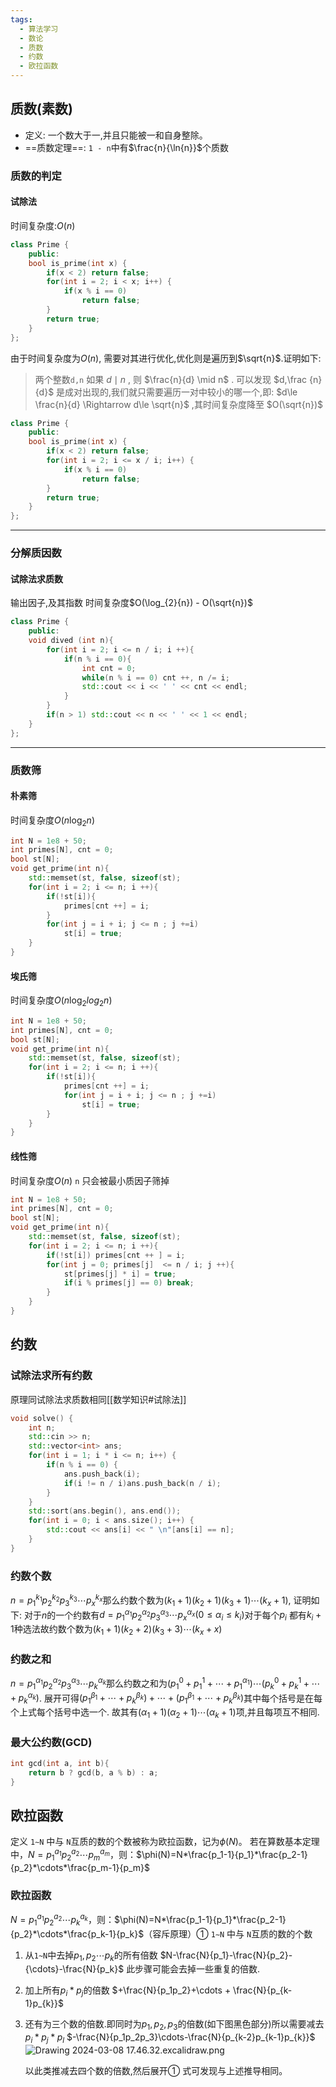 ```yaml
---
tags:
  - 算法学习
  - 数论
  - 质数
  - 约数
  - 欧拉函数
---
```

## 质数(素数)

- 定义: 一个数大于一,并且只能被一和自身整除。
- ==质数定理==: `1 - n`中有$\frac{n}{\ln{n}}$个质数

### 质数的判定

#### 试除法
时间复杂度:$O(n)$
```C++
class Prime {
	public:
	bool is_prime(int x) {
		if(x < 2) return false;
		for(int i = 2; i < x; i++) {
			if(x % i == 0)
				return false;
		}
		return true;
	}
};
```


由于时间复杂度为$O(n)$, 需要对其进行优化,优化则是遍历到$\sqrt{n}$.证明如下:

> 两个整数`d,n` 如果 $d \mid n$ , 则 $\frac{n}{d}  \mid n$ . 可以发现 $d,\frac {n}{d}$ 是成对出现的,我们就只需要遍历一对中较小的哪一个,即: $d\le \frac{n}{d} \Rightarrow d\le \sqrt{n}$ ,其时间复杂度降至 $O(\sqrt{n})$

```Cpp
class Prime {
	public:
	bool is_prime(int x) {
		if(x < 2) return false;
		for(int i = 2; i <= x / i; i++) {
			if(x % i == 0)
				return false;
		}
		return true;
	}
};
```
****
### 分解质因数
#### 试除法求质数
输出因子,及其指数
时间复杂度$O(\log_{2}{n}) - O(\sqrt{n})$
```cpp
class Prime {
    public:
    void dived (int n){
        for(int i = 2; i <= n / i; i ++){
            if(n % i == 0){
                int cnt = 0;
                while(n % i == 0) cnt ++, n /= i;
                std::cout << i << ' ' << cnt << endl;
            }
        }
        if(n > 1) std::cout << n << ' ' << 1 << endl;
    }
};
```
****
### 质数筛
#### 朴素筛
时间复杂度$O(n\log_{2}{n})$
```cpp
int N = 1e8 + 50;
int primes[N], cnt = 0;
bool st[N];
void get_prime(int n){
	std::memset(st, false, sizeof(st);
	for(int i = 2; i <= n; i ++){
		if(!st[i]){
			primes[cnt ++] = i;
		}
		for(int j = i + i; j <= n ; j +=i)
			st[i] = true;
	}
}
```
#### 埃氏筛
时间复杂度$O(n \log_{2}{log_{2}n})$
```cpp
int N = 1e8 + 50;
int primes[N], cnt = 0;
bool st[N];
void get_prime(int n){
	std::memset(st, false, sizeof(st);
	for(int i = 2; i <= n; i ++){
		if(!st[i]){
			primes[cnt ++] = i;
			for(int j = i + i; j <= n ; j +=i)
				st[i] = true;
		}
	}
}
```

#### 线性筛
时间复杂度$O(n)$
`n` 只会被最小质因子筛掉
```cpp
int N = 1e8 + 50;
int primes[N], cnt = 0;
bool st[N];
void get_prime(int n){
	std::memset(st, false, sizeof(st);
	for(int i = 2; i <= n; i ++){
		if(!st[i]) primes[cnt ++ ] = i;
		for(int j = 0; primes[j]  <= n / i; j ++){
			st[primes[j] * i] = true;
			if(i % primes[j] == 0) break;
		}
	}
}
```

## 约数
### 试除法求所有约数
原理同试除法求质数相同[[数学知识#试除法]]
```cpp
void solve() {
	int n;
	std::cin >> n;
	std::vector<int> ans;
	for(int i = 1; i * i <= n; i++) {
		if(n % i == 0) {
			ans.push_back(i);
			if(i != n / i)ans.push_back(n / i);
		}
	}
	std::sort(ans.begin(), ans.end());
	for(int i = 0; i < ans.size(); i++) {
		std::cout << ans[i] << " \n"[ans[i] == n];
	}
}
```
### 约数个数
$n = p^{k_1}_1p^{k_2}_2p^{k_3}_{3}\cdots p^{k_x}_x$那么约数个数为$(k_{1}+ 1)(k_{2}+ 1)(k_{3}+ 1)\cdots(k_{x}+ 1)$, 证明如下:
对于$n$的一个约数有$d = p^{\alpha_1}_1p^{\alpha_2}_2p^{\alpha_3}_3\cdots p^{\alpha_x}_{x}(0\le \alpha_{i} \le k_i)$对于每个$p_i$ 都有$k_{i}+1$种选法故约数个数为$(k_{1}+ 1)(k_{2}+ 2)(k_{3}+ 3)\cdots(k_{x}+ x)$

### 约数之和

$n = p^{\alpha_1}_{1}p^{\alpha_2}_2p^{\alpha_3}_{3}\cdots p^{\alpha_k}_k$那么约数之和为$(p^{0}_{1}+p^{1}_{1}+\cdots+p^{\alpha_1}_1)\cdots(p^{0}_{k}+p^{ 1}_{k}+\cdots+p^{\alpha_k}_k)$.
展开可得$(p^{\beta_1}_{1}+\cdots+p^{\beta_k}_{k})+\cdots+(p^{\beta_1}_{1}+\cdots+p^{\beta_k}_{k})$其中每个括号是在每个上式每个括号中选一个.
故其有$(\alpha_{1}+1)(\alpha_{2}+1)\cdots(\alpha_{k}+1)$项,并且每项互不相同.

### 最大公约数(GCD)

```cpp
int gcd(int a, int b){
    return b ? gcd(b, a % b) : a;
}
```

## 欧拉函数
定义
`1∼N` 中与 `N`互质的数的个数被称为欧拉函数，记为$\phi(N)$。
若在算数基本定理中，$N=p^{a_1}_{1}p^{a_2}_{2} \cdots p^{a_m}_{m}$，则：$\phi(N)=N*\frac{p_1-1}{p_1}*\frac{p_2-1}{p_2}*\cdots*\frac{p_m-1}{p_m}$

### 欧拉函数
$N=p^{a_1}_{1}p^{a_2}_{2} \cdots p^{a_k}_{k}$，则：$\phi(N)=N*\frac{p_1-1}{p_1}*\frac{p_2-1}{p_2}*\cdots*\frac{p_k-1}{p_k}$（容斥原理）① 
`1∼N` 中与 `N`互质的数的个数
1. 从`1~N`中去掉$p_1,p_2 {\cdots}p_k$的所有倍数
   $N-\frac{N}{p_1}-\frac{N}{p_2}- {\cdots}-\frac{N}{p_k}$ 此步骤可能会去掉一些重复的倍数.
2. 加上所有$p_i*p_j$的倍数
   $+\frac{N}{p_1p_2}+\cdots + \frac{N}{p_{k-1}p_{k}}$
3. 还有为三个数的倍数.即同时为$p_1,p_2,p_3$的倍数(如下图黑色部分)所以需要减去$p_i*p_j*p_l$
   $-\frac{N}{p_1p_2p_3}\cdots-\frac{N}{p_{k-2}p_{k-1}p_{k}}$
   ![Drawing 2024-03-08 17.46.32.excalidraw.png](http://tuchuang.lazy-boy-acmer.cn/images/202404060858869.png)

   以此类推减去四个数的倍数,然后展开① 式可发现与上述推导相同。
   